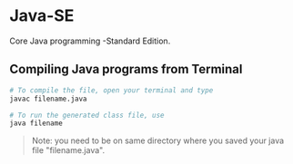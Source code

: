 # Java-SE
Core Java programming -Standard Edition.

## Compiling Java programs from Terminal
```bash
# To compile the file, open your terminal and type
javac filename.java

# To run the generated class file, use
java filename
```
> Note: you need to be on same directory where you saved your java file "filename.java".
